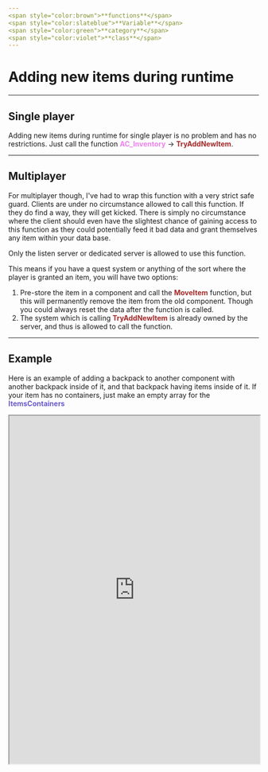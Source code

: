 ```yaml
---
<span style="color:brown">**functions**</span>
<span style="color:slateblue">**Variable**</span>
<span style="color:green">**category**</span>
<span style="color:violet">**class**</span>
---
```


# Adding new items during runtime

---
## Single player
Adding new items during runtime for single player is no problem and has no restrictions. Just call the function <span style="color:violet">**AC_Inventory**</span> -> <span style="color:brown">**TryAddNewItem**</span>.

---
## Multiplayer
For multiplayer though, I've had to wrap this function with a very strict safe guard. Clients are under no circumstance allowed to call this function. If they do find a way, they will get kicked. There is simply no circumstance where the client should even have the slightest chance of gaining access to this function as they could potentially feed it bad data and grant themselves any item within your data base.

Only the listen server or dedicated server is allowed to use this function.

This means if you have a quest system or anything of the sort where the player is granted an item, you will have two options:
1. Pre-store the item in a component and call the <span style="color:brown">**MoveItem**</span> function, but this will permanently remove the item from the old component. Though you could always reset the data after the function is called.
2. The system which is calling <span style="color:brown">**TryAddNewItem**</span> is already owned by the server, and thus is allowed to call the function.

---
## Example
Here is an example of adding a backpack to another component with another backpack inside of it, and that backpack having items inside of it.
If your item has no containers, just make an empty array for the <span style="color:slateblue">**ItemsContainers**</span>
<iframe src="https://blueprintue.com/render/vey0u3ar/"scrolling="no" allowfullscreen width="100%" height="700"></iframe>